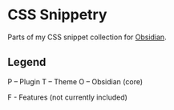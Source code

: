 # CSS Snippetry

Parts of my CSS snippet collection for [Obsidian](https://obsidian.md/).

## Legend

P – Plugin
T – Theme
O – Obsidian (core)

F - Features (not currently included)
